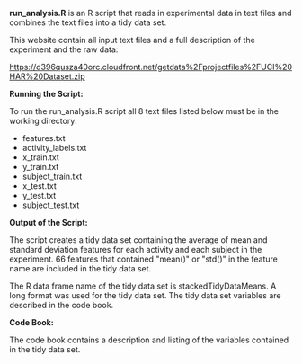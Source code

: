 **run_analysis.R** is an R script that reads in experimental data in text files and combines the text files into a tidy data set. 


This website contain all input text files and a full description of the experiment and the raw data:

https://d396qusza40orc.cloudfront.net/getdata%2Fprojectfiles%2FUCI%20HAR%20Dataset.zip



**Running the Script:** 

To run the run_analysis.R script all 8 text files listed below must be in the working directory:

* features.txt
* activity_labels.txt
* x_train.txt
* y_train.txt
* subject_train.txt
* x_test.txt
* y_test.txt
* subject_test.txt


**Output of the Script:**  

The script creates a tidy data set containing the average of mean and standard deviation features for each activity and each subject in the experiment. 
66 features that contained "mean()" or "std()" in the feature name are included in the tidy data set.

The R data frame name of the tidy data set is stackedTidyDataMeans.
A long format was used for the tidy data set.  The tidy data set variables are described in the code book.



**Code Book:** 

The code book contains a description and listing of the variables contained in the tidy data set. 
